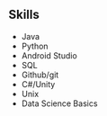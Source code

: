 ## Skills

-   Java
-   Python
-   Android Studio
-   SQL
-   Github/git
-   C#/Unity
-   Unix
-   Data Science Basics